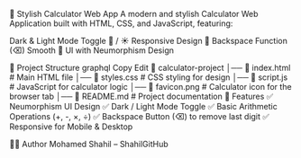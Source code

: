 🧮 Stylish Calculator Web App
A modern and stylish Calculator Web Application built with HTML, CSS, and JavaScript, featuring:

Dark & Light Mode Toggle 🌙 / ☀️
Responsive Design 📱
Backspace Function (⌫)
Smooth 🚀 UI with Neumorphism Design

📂 Project Structure
graphql
Copy
Edit
📂 calculator-project
│── 📄 index.html        # Main HTML file
│── 📄 styles.css        # CSS styling for design
│── 📄 script.js         # JavaScript for calculator logic
│── 📄 favicon.png       # Calculator icon for the browser tab
│── 📄 README.md         # Project documentation
🎨 Features
✅ Neumorphism UI Design
✅ Dark / Light Mode Toggle
✅ Basic Arithmetic Operations (+, -, ×, ÷)
✅ Backspace Button (⌫) to remove last digit
✅ Responsive for Mobile & Desktop

👨‍💻 Author
Mohamed Shahil – ShahilGitHub
